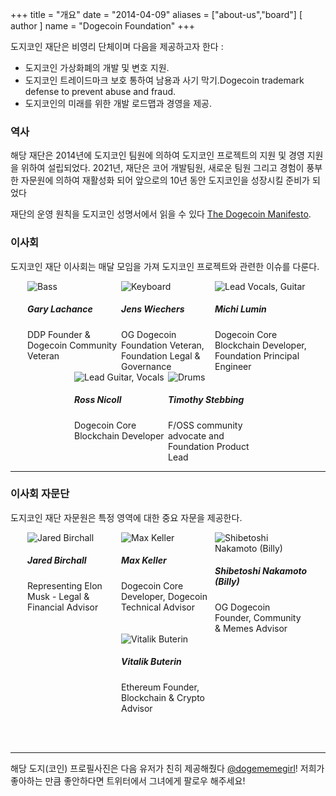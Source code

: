 +++
title = "개요"
date = "2014-04-09"
aliases = ["about-us","board"]
[ author ]
  name = "Dogecoin Foundation"
+++

도지코인 재단은 비영리 단체이며 다음을 제공하고자 한다 :

* 도지코인 가상화폐의 개발 및 변호 지원. 
* 도지코인 트레이드마크 보호 통하여 남용과 사기 막기.Dogecoin trademark defense to prevent abuse and fraud.
* 도지코인의 미래를 위한 개발 로드맵과 경영을 제공.

### 역사

해당 재단은 2014년에 도지코인 팀원에 의하여 도지코인 프로젝트의 지원 및 경영 
지원을 위하여 설립되었다. 2021년, 재단은 코어 개발팀원, 새로운 팀원 그리고 경험이 
풍부한 자문원에 의하여 재활성화 되어 앞으로의 10년 동안 도지코인을 성장시킬 준비가 되었다

재단의 운영 원칙을 도지코인 성명서에서 읽을 수 있다 [The Dogecoin Manifesto](/manifesto).

### 이사회

도지코인 재단 이사회는 매달 모임을 가져 도지코인 프로젝트와 관련한 이슈를
다룬다.

<div style="display: flex; flex-flow: row wrap; justify-content: center;">

<div style="display: inline-box; width: 150px;">
<img title='Bass' style="margin: auto; max-width:150px;" class="circle" src="/gary.jpg"/>
<h5>Gary Lachance</h5>
DDP Founder & Dogecoin Community Veteran 
</div>

<div style="display: inline-box; width: 150px;">
<img title='Keyboard' style="margin: auto; max-width:150px;" class="circle" src="/jens.jpg"/>
<h5>Jens Wiechers</h5> 
OG Dogecoin Foundation Veteran, Foundation Legal & Governance
</div>

<div style="display: inline-box; width: 150px;">
<img title='Lead Vocals, Guitar' style="margin: auto; max-width:150px;" class="circle" src="/michi.jpg"/>
<h5>Michi Lumin</h5> 
Dogecoin Core Blockchain Developer, Foundation Principal Engineer
</div>

<div style="display: inline-box; width: 150px;">
<img title='Lead Guitar, Vocals' style="margin: auto; max-width:150px;" class="circle" src="/ross.jpg"/>
<h5>Ross Nicoll</h5>
Dogecoin Core Blockchain Developer
</div>

<div style="display: inline-box; width: 150px;">
<img title='Drums' style="margin: auto; max-width:150px;" class="circle" src="/pomke.jpg"/>
<h5>Timothy Stebbing</h5> 
F/OSS community advocate and Foundation Product Lead
</div>

</div>

---

### 이사회 자문단

도지코인 재단 자문원은 특정 영역에 대한 중요 자문을 제공한다.

<div style="display: flex; flex-flow: row wrap; justify-content: center;">

<div style="display: inline-box; width: 150px;"> <img title='Jared
Birchall' style="margin: auto; max-width:150px;" class="circle"
src="/jared.jpg"/> <h5>Jared Birchall</h5> Representing Elon Musk
- Legal & Financial Advisor</div>

<div style="display: inline-box; width: 150px;"> <img title='Max
Keller' style="margin: auto; max-width:150px;" class="circle"
src="/max.jpg"/> <h5>Max Keller</h5> Dogecoin Core Developer, Dogecoin
Technical Advisor</div>


<div style="display: inline-box; width: 150px;"> <img
title='Shibetoshi Nakamoto (Billy)' style="margin: auto;
max-width:150px;" class="circle" src="/billy.jpg"/> <h5>Shibetoshi
Nakamoto (Billy)</h5> OG Dogecoin Founder, Community & Memes
Advisor</div>

<div style="display: inline-box; width: 150px;"> <img title='Vitalik
Buterin' style="margin: auto; max-width:150px;" class="circle"
src="/vitalik.jpg"/> <h5>Vitalik Buterin</h5> Ethereum Founder,
Blockchain & Crypto Advisor</div>

</div>

</br></br>

--- 

해당 도지(코인) 프로필사진은 다음 유저가 친히 제공해줬다
[@dogememegirl](https://twitter.com/Dogememegirl)! 저희가
좋아하는 만큼 좋안하다면 트위터에서 그녀에게 팔로우 해주세요!
